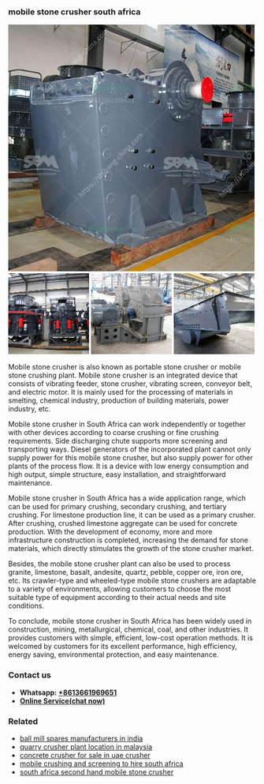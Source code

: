 <h3>mobile stone crusher south africa</h3><img src='1708587126.jpg' alt=''><p>Mobile stone crusher is also known as portable stone crusher or mobile stone crushing plant. Mobile stone crusher is an integrated device that consists of vibrating feeder, stone crusher, vibrating screen, conveyor belt, and electric motor. It is mainly used for the processing of materials in smelting, chemical industry, production of building materials, power industry, etc.</p><p>Mobile stone crusher in South Africa can work independently or together with other devices according to coarse crushing or fine crushing requirements. Side discharging chute supports more screening and transporting ways. Diesel generators of the incorporated plant cannot only supply power for this mobile stone crusher, but also supply power for other plants of the process flow. It is a device with low energy consumption and high output, simple structure, easy installation, and straightforward maintenance.</p><p>Mobile stone crusher in South Africa has a wide application range, which can be used for primary crushing, secondary crushing, and tertiary crushing. For limestone production line, it can be used as a primary crusher. After crushing, crushed limestone aggregate can be used for concrete production. With the development of economy, more and more infrastructure construction is completed, increasing the demand for stone materials, which directly stimulates the growth of the stone crusher market.</p><p>Besides, the mobile stone crusher plant can also be used to process granite, limestone, basalt, andesite, quartz, pebble, copper ore, iron ore, etc. Its crawler-type and wheeled-type mobile stone crushers are adaptable to a variety of environments, allowing customers to choose the most suitable type of equipment according to their actual needs and site conditions.</p><p>To conclude, mobile stone crusher in South Africa has been widely used in construction, mining, metallurgical, chemical, coal, and other industries. It provides customers with simple, efficient, low-cost operation methods. It is welcomed by customers for its excellent performance, high efficiency, energy saving, environmental protection, and easy maintenance.</p><h3>Contact us</h3><ul><li><strong>Whatsapp:&nbsp;<a href="https://wa.me/8613661969651">+8613661969651</a></strong></li><li><a href="https://swt.shibang-china.com/?git&amp;zhl&amp;mobile stone crusher south africa"><strong>Online Service(chat now)</strong></a></li></ul><h3>Related</h3><ul><li><a href='ball mill spares manufacturers in india.md'>ball mill spares manufacturers in india</a></li><li><a href='quarry crusher plant location in malaysia.md'>quarry crusher plant location in malaysia</a></li><li><a href='concrete crusher for sale in uae crusher.md'>concrete crusher for sale in uae crusher</a></li><li><a href='mobile crushing and screening to hire south africa.md'>mobile crushing and screening to hire south africa</a></li><li><a href='south africa second hand mobile stone crusher.md'>south africa second hand mobile stone crusher</a></li></ul>